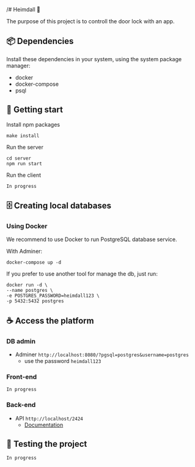 /# Heimdall 🚪

The purpose of this project is to controll the door lock with an app.

## 📦 Dependencies

Install these dependencies in your system, using the system package manager:
- docker
- docker-compose
- psql

## 🚀 Getting start

Install npm packages
```
make install
```

Run the server
```
cd server
npm run start
```

Run the client

`In progress`

## 🗄️ Creating local databases

### Using Docker

We recommend to use Docker to run PostgreSQL database service.

With Adminer:
```
docker-compose up -d
```

If you prefer to use another tool for manage the db, just run:
```
docker run -d \
--name postgres \
-e POSTGRES_PASSWORD=heimdall123 \
-p 5432:5432 postgres
```

## ☕ Access the platform

### DB admin

- Adminer `http://localhost:8080/?pgsql=postgres&username=postgres`
  - use the password `heimdall123`

### Front-end

`In progress`

### Back-end

- API `http://localhost/2424`
  - [Documentation](server)

## 🧪 Testing the project
`In progress`
